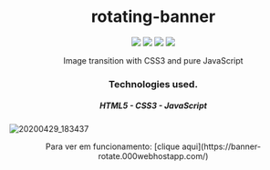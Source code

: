 <h1 align="center">rotating-banner</h1>

<p align="center">
   <img src="https://img.shields.io/github/license/Ias4g/rotating-banner">
   <img src="https://img.shields.io/github/languages/count/Ias4g/rotating-banner">
   <img src="https://img.shields.io/github/languages/top/Ias4g/rotating-banner">
   <img src="https://img.shields.io/github/repo-size/Ias4g/rotating-banner">
</p>

<p align="center">Image transition with CSS3 and pure JavaScript</p>

<h3 align="center">Technologies used.</h3>
<h5 align="center">HTML5 - CSS3 - JavaScript</h5>

![20200429_183437](https://user-images.githubusercontent.com/62667424/80649481-7f862e80-8a48-11ea-823f-bc0a23bea629.gif)


<p align="center">Para ver em funcionamento: [clique aqui](https://banner-rotate.000webhostapp.com/)</p>
